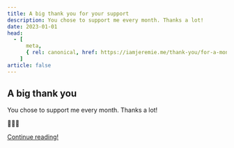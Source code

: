 ```yaml
---
title: A big thank you for your support
description: You chose to support me every month. Thanks a lot!
date: 2023-01-01
head:
  - [
      meta,
      { rel: canonical, href: https://iamjeremie.me/thank-you/for-a-month/ },
    ]
article: false
---
```


## A big thank you

You chose to support me every month. Thanks a lot!

💖💖💖

[Continue reading!](../article)
